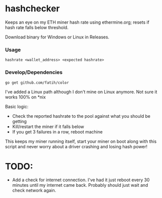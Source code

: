 # hashchecker
Keeps an eye on my ETH miner hash rate using ethermine.org; resets if hash rate falls below threshold.

Download binary for Windows or Linux in Releases.

### Usage
```
hashrate <wallet_address> <expected hashrate>
```
### Develop/Dependencies
```
go get github.com/fatih/color
```
I've added a Linux path although I don't mine on Linux anymore. Not sure it works 100% on *nix

Basic logic:
  - Check the reported hashrate to the pool against what you should be getting
  - Kill/restart the miner if it falls below
  - If you get 3 failures in a row, reboot machine

This keeps my miner running itself, start your miner on boot along with this script and never worry about a driver crashing and losing hash power!

# TODO:
- Add a check for internet connection. I've had it just reboot every 30 minutes until my internet came back. Probably should just wait and check network again.
